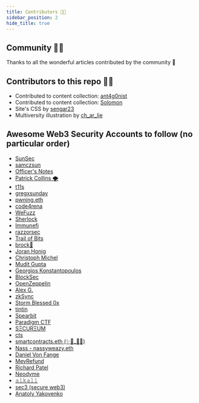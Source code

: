 ```yaml
---
title: Contributors 👬👭
sidebar_position: 2
hide_title: true
---
```


## Community 👬👭
Thanks to all the wonderful articles contributed by the community 🎉

## Contributors to this repo 👬👭
- Contributed to content collection: [ant4g0nist](https://twitter.com/ant4g0nist)
- Contributed to content collection: [Solomon](https://twitter.com/Solomon_nsi)
- Site's CSS by [sengar23](https://twitter.com/sengar23)
- Multiversity illustration by [ch_ar_lie](https://twitter.com/ch_ar_lie)

## Awesome Web3 Security Accounts to follow (no particular order)
- [SunSec](https://twitter.com/1nf0s3cpt)
- [samczsun](https://twitter.com/samczsun)
- [Officer's Notes](https://twitter.com/officer_cia)
- [Patrick Collins 🌪](https://twitter.com/PatrickAlphaC)
- [t11s](https://twitter.com/transmissions11)
- [gregxsunday](https://twitter.com/gregxsunday)
- [pwning.eth](https://twitter.com/PwningEth)
- [code4rena](https://twitter.com/code4rena)
- [WeFuzz](https://twitter.com/wefuzz_io)
- [Sherlock](https://twitter.com/sherlockdefi)
- [Immunefi](https://twitter.com/immunefi)
- [razzorsec](https://twitter.com/razzorsec)
- [Trail of Bits](https://twitter.com/trailofbits)
- [brock🌱](https://twitter.com/brockjelmore)
- [Joran Honig](https://twitter.com/joranhonig)
- [Christoph Michel](https://twitter.com/cmichelio)
- [Mudit Gupta](https://twitter.com/Mudit__Gupta)
- [Georgios Konstantopoulos](https://twitter.com/gakonst)
- [BlockSec](https://twitter.com/BlockSecTeam)
- [OpenZeppelin](https://twitter.com/OpenZeppelin)
- [Alex G.](https://twitter.com/gluk64)
- [zkSync](https://twitter.com/zkSync)
- [Storm Blessed 0x](https://twitter.com/storming0x)
- [tintin](https://github.com/tintinweb)
- [Spearbit](https://twitter.com/SpearbitDAO)
- [Paradigm CTF](https://twitter.com/paradigm_ctf)
- [SΞCURΞUM](https://twitter.com/TheSecureum)
- [cts](https://twitter.com/gf_256)
- [smartcontracts.eth (✨🔴_🔴✨)](https://twitter.com/kelvinfichter)
- [Nass - nassyweazy.eth](https://twitter.com/nassyweazy)
- [Daniel Von Fange](https://twitter.com/danielvf)
- [MevRefund](https://twitter.com/MevRefund)
- [Richard Patel](https://twitter.com/terorie_dev)
- [Neodyme](https://twitter.com/Neodyme)
- [𝚊𝚕𝚔𝚊𝚕𝚒](https://twitter.com/alkalinesec)
- [sec3 (secure web3)](https://twitter.com/sec3dev)
- [Anatoly Yakovenko](https://twitter.com/aeyakovenko)